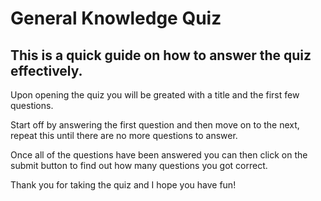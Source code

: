 General Knowledge Quiz
===========================
This is a quick guide on how to answer the quiz effectively.
------------------------------------------------------------

Upon opening the quiz you will be greated with a title and the first few questions.

Start off by answering the first question and then move on to the next, repeat this until there are no more questions to answer.

Once all of the questions have been answered you can then click on the submit button to find out how many questions you got correct.

Thank you for taking the quiz and I hope you have fun!